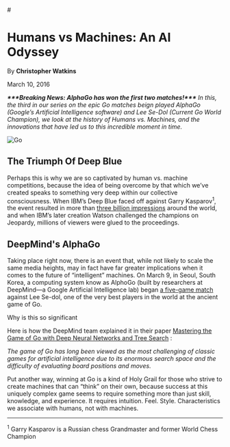 #<!DOCTYPE html>
<html lang ="en">
<head>
   <meta charset = "UTF-8">
   <title>Humans vs Machines Blog</title>
</head>
<body>
<h1> Humans vs Machines: An AI Odyssey</h1>

<p> By <strong>Christopher Watkins</strong> </p>

<p> March 10, 2016 </p>

<p><em><strong>***Breaking News: AlphaGo has won the first two matches!***</strong> In this, the third in our series on the epic Go matches beign played AlphaGo (Google’s Artificial Intelligence software) and Lee Se-Dol (Current Go World Champion), we look at the history of Humans vs. Machines, and the innovations that have led us to this incredible moment in time.</em></p>

<img src="http://i2.wp.com/blog.udacity.com/wp-content/uploads/2016/03/56df2490a351d802222160.gif" alt="Go">


 <h2>The Triumph Of Deep Blue</h2> 
 
 <p>Perhaps this is why we are so captivated by human vs. machine competitions, because the idea of being overcome by that which we’ve created speaks to something very deep within our collective consciousness. When IBM’s Deep Blue faced off against Garry Kasparov<sup>1</sup>, the event resulted in more than 
  <a href="http://www-03.ibm.com/ibm/history/ibm100/us/en/icons/deepblue/">three billion impressions</a> around the world, and when IBM’s later creation Watson challenged the champions on Jeopardy, millions of viewers were glued to the proceedings.</p>
 
 <h2> DeepMind's AlphaGo </h2>
 
 <p> Taking place right now, there is an event that, while not likely to scale the same media heights, may in fact have far greater implications when it comes to the future of “intelligent” machines. On March 9, in Seoul, South Korea, a computing system know as AlphoGo (built by researchers at DeepMind—a Google Artificial Intelligence lab) began 
   <a href="http://venturebeat.com/2016/02/04/youtube-will-livestream-googles-ai-playing-go-superstar-lee-sedol-in-march/">a five-game match</a> 
  against Lee Se-dol, one of the very best players in the world at the ancient game of Go.</p>
  
  <p> Why is this so significant </P>
  
  <p> Here is how the DeepMind team explained it in their paper <a href="http://airesearch.com/wp-content/uploads/2016/01/deepmind-mastering-go.pdf">Mastering the Game of Go with Deep Neural Networks and Tree Search</a> :</p> 
  
   <p><em>The game of Go has long been viewed as the most challenging of classic games for artificial intelligence due to its enormous search space and the difficulty of evaluating board positions and moves.</em></p>
   
   <p> Put another way, winning at Go is a kind of Holy Grail for those who strive to create machines that can “think” on their own, because success at this uniquely complex game seems to require something more than just skill, knowledge, and experience. It requires intuition. Feel. Style. Characteristics we associate with humans, not with machines.</p>
   
   <hr>
 
  <footer>  <sup>1</sup> Garry Kasparov is a Russian chess Grandmaster and former World Chess Champion
    </footer>
</body>
</html>
